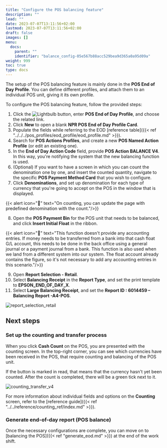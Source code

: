 ```yaml
---
title: "Configure the POS balancing feature"
description: ""
lead: ""
date: 2023-07-07T13:11:56+02:00
lastmod: 2023-07-07T13:11:56+02:00
draft: false
images: []
menu:
  docs:
    parent: ""
    identifier: "balance_config-05e567b88acc529bea9d365a0a95d09a"
weight: 999
toc: true
type: docs
---
```


The setup of the POS balancing feature is mainly done in the **POS End of Day Profile**. You can define different profiles, and attach them to an individual POS unit, giving it its own profile.

To configure the POS balancing feature, follow the provided steps:

1. Click the ![Lightbulb](Lightbulb_icon.PNG) button, enter **POS End of Day Profile**, and choose the related link.
2. Click **New** to open a blank **NPR POS End of Day Profile Card**. 
3. Populate the fields while referring to the EOD [reference table]({{< ref "../../../pos_profiles/eod_profile/eod_profile.md" >}}).
4. Search for **POS Actions Profiles**, and create a new **POS Named Action Profile** (or edit an existing one).
5. In the **End of Day Action Code** field, provide **POS Action BALANCE V4**.     
   In this way, you're notifying the system that the new balancing function is used.
6. (Optional) If you want to have a screen in which you can count the denomination one by one, and insert the counted quantity, navigate to the specific **POS Payment Method Card** that you wish to configure.
7. Click **Denominations**, and set up denomination for each type of currency that you're going to accept on the POS in the window that is displayed.   

{{< alert icon="📝" text="On counting, you can update the page with predefined denomination with the count."/>}}

8. Open the **POS Payment Bin** for the POS unit that needs to be balanced, and click **Insert Initial Float** in the ribbon.   

{{< alert icon="📝" text="This function doesn't provide any accounting entries. If money needs to be transferred from a bank into that cash float G/L account, this needs to be done in the back office using a general journal or a payment journal from a bank. This function is also used when we land from a different system into our system. The float account already contains the figure, so it's not necessary to add any accounting entries in this scenario."/>}}

9. Open **Report Selection - Retail**.
10.  Select **Balancing Receipt** in the **Report Type**, and set the print template to **EPSON_END_OF_DAY_X**.
11.  Select **Large Balancing Receipt**, and set the **Report ID : 6014459 – Balancing Report -A4-POS**.    

![report_selection_retail](report_selection_retail_v4.png)

## Next steps

### Set up the counting and transfer process

When you click **Cash Count** on the POS, you are presented with the counting screen. In the top-right corner, you can see which currencies have been received in the POS, that require counting and balancing of the POS unit. 

If the button is marked in read, that means that the currency hasn't yet been counted. After the count is completed, there will be a green tick next to it. 

![counting_transfer_v4](counting_transfer_v4.png)

For more information about individual fields and options on the **Counting** screen, refer to the [reference guide]({{< ref "../../reference/counting_ref/index.md" >}}).

### Generate end-of-day report (POS balance)

Once the necessary configurations are complete, you can move on to [balancing the POS]({{< ref "generate_eod.md" >}}) at the end of the work shift.
